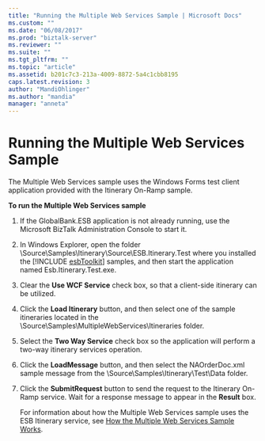 ```yaml
---
title: "Running the Multiple Web Services Sample | Microsoft Docs"
ms.custom: ""
ms.date: "06/08/2017"
ms.prod: "biztalk-server"
ms.reviewer: ""
ms.suite: ""
ms.tgt_pltfrm: ""
ms.topic: "article"
ms.assetid: b201c7c3-213a-4009-8872-5a4c1cbb8195
caps.latest.revision: 3
author: "MandiOhlinger"
ms.author: "mandia"
manager: "anneta"
---
```

# Running the Multiple Web Services Sample
The Multiple Web Services sample uses the Windows Forms test client application provided with the Itinerary On-Ramp sample.  
  
 **To run the Multiple Web Services sample**  
  
1. If the GlobalBank.ESB application is not already running, use the Microsoft BizTalk Administration Console to start it.  
  
2. In Windows Explorer, open the folder \Source\Samples\Itinerary\Source\ESB.Itinerary.Test where you installed the [!INCLUDE [esbToolkit](../includes/esbtoolkit-md.md)] samples, and then start the application named Esb.Itinerary.Test.exe.  
  
3. Clear the **Use WCF Service** check box, so that a client-side itinerary can be utilized.  
  
4. Click the **Load Itinerary** button, and then select one of the sample itineraries located in the \Source\Samples\MultipleWebServices\Itineraries folder.  
  
5. Select the **Two Way Service** check box so the application will perform a two-way itinerary services operation.  
  
6. Click the **LoadMessage** button, and then select the NAOrderDoc.xml sample message from the \Source\Samples\Itinerary\Test\Data folder.  
  
7. Click the **SubmitRequest** button to send the request to the Itinerary On-Ramp service. Wait for a response message to appear in the **Result** box.  
  
   For information about how the Multiple Web Services sample uses the ESB Itinerary service, see [How the Multiple Web Services Sample Works](../esb-toolkit/how-the-multiple-web-services-sample-works.md).